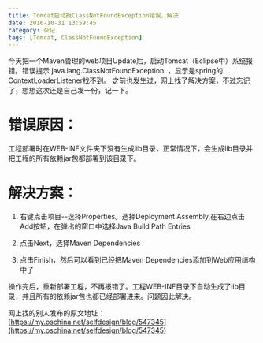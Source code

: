 ```yaml
---
title: Tomcat启动报ClassNotFoundException错误，解决
date: 2016-10-31 13:59:45
category: 杂记
tags: [Tomcat, ClassNotFoundException]
---
```


今天把一个Maven管理的web项目Update后，启动Tomcat（Eclipse中）系统报错。错误提示 java.lang.ClassNotFoundException: ，显示是spring的ContextLoaderListener找不到。 之前也发生过，网上找了解决方案，不过忘记了，想想这次还是自己发一份，记一下。 

# 错误原因：

工程部署时在WEB-INF文件夹下没有生成lib目录，正常情况下，会生成lib目录并把工程的所有依赖jar包都部署到该目录下。 

# 解决方案：

1. 右键点击项目--选择Properties。选择Deployment Assembly,在右边点击Add按钮，在弹出的窗口中选择Java Build Path Entries 
 
2. 点击Next，选择Maven Dependencies 
 
3. 点击Finish，然后可以看到已经把Maven Dependencies添加到Web应用结构中了 
 
操作完后，重新部署工程，不再报错了。工程WEB-INF目录下自动生成了lib目录，并且所有的依赖jar包也都已经部署进来。问题因此解决。 
 
网上找的别人发布的原文地址：[https://my.oschina.net/selfdesign/blog/547345](https://my.oschina.net/selfdesign/blog/547345)
